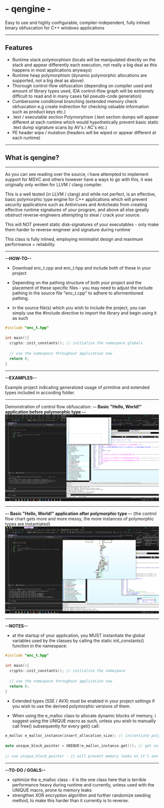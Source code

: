 # - qengine - 

Easy to use and highly configurable, compiler-independent, fully inlined binary obfuscation for C++ windows applications

--------------------------------------------------------------------------------------------------------------------------------------------------------------------------------------------------------------

## Features

* Runtime stack polymorphism (locals will be manipulated directly on the stack and appear differently each execution, not really a big deal as this happens in most applications anyways)
* Runtime heap polymorphism (dynamic polymorphic allocations are supported, not a big deal as above)
* Thorough control-flow obfuscation (depending on compiler used and amount of library types used, IDA control-flow graph will be extremely difficult to read and in many cases fail pseudo-code generation)
* Cumbersome conditional branching (extended memory check obfuscation e.g create indirection for checking valuable information such as product keys etc.)
* .text / executable section Polymorphism (.text section dumps will appear different at each runtime which would hypothetically prevent basic static .text dump signature scans by AV's / AC's etc.)
* PE header wipe / mutation (headers will be wiped or appear different at each runtime)

--------------------------------------------------------------------------------------------------------------------------------------------------------------------------------------------------------------

## What is qengine?



--------------------------------------------------------------------------------------

As you can see reading over the source, i have attempted to implement support for MSVC and others however have a ways to go with this, it was originally only written for LLVM / clang compiler. 

This is a well tested (in LLVM / clang) and while not perfect, is an effective, basic polymorphic type engine for C++ applications which will prevent security applications such as Antiviruses and Anticheats from creating effective runtime signatures of your program, and above all else greatly obstruct reverse-engineers attempting to steal / crack your source.

This will NOT prevent static disk-signatures of your executables - only make them harder to reverse-engineer and signature during runtime

This class is fully inlined, employing minimalist design and maximum performance + reliability.

--------------------------------------------------------------------------------------

__--HOW-TO--__

* Download enc_t.cpp and enc_t.hpp and include both of these in your project  

* Depending on the pathing structure of both your project and the placement of these specific files - you may need to adjust the include pathing in the source file "enc_t.cpp" to adhere to aformentioned pathing.

* in the source file(s) which you wish to include the project, you can simply use the #include directive to import the library and begin using it as such

```cpp
#include "enc_t.hpp"

int main(){
  crypto::init_constants(); // initialize the namespace globals
  
  // use the namespace throughout application now
  return 0;
}
```

--------------------------------------------------------------------------------------

__--EXAMPLES--__

Example project indicating generalized usage of primitive and extended types included in according folder.

--------------------------------------------------------------------------------------

Demonstration of control flow obfuscation:
__-- Basic "Hello, World!" application before polymorphic type --__
![IDA view of hello world C++ program before polymorphic engine](crypt2.png)

--------------------------------------------------------------------------------------

__-- Basic "Hello, World!" application after polymorphic type --__
(the control flow chart gets more and more messy, the more instances of polymorphic types are instantiated) 
![IDA view of hello world C++ program after polymorphic engine](crypt1.png)

--------------------------------------------------------------------------------------

__--NOTES--__

* at the startup of your application, you MUST instantiate the global variables used by the classes by calling the static init_constants() function in the namespace:

```cpp
#include "enc_t.hpp"

int main(){
  crypto::init_constants(); // initialize the namespace
  
  // use the namespace throughout application now
  return 0;
}
```

* Extended types (SSE / AVX) must be enabled in your project settings if you wish to use the derived polymorphic versions of them.

* When using the e_malloc class to allocate dynamic blocks of memory, i suggest using the UNIQUE macro as such, unless you wish to manually call free() subsequently for every get() call:
```cpp
e_malloc e_malloc_instance(insert_allocation_size); // instantiate polymorphic memory block

auto unique_block_pointer = UNIQUE(e_malloc_instance.get()); // get unique_ptr to memory block (macro will apply custom Decommission object for malloc / free)

// use unique_block_pointer - it will prevent memory leaks on it's own when it goes out of scope
```


--------------------------------------------------------------------------------------

__--TO-DO / GOALS--__

* optimize the e_malloc class - it is the one class here that is terrible performance heavy during runtime and currently, unless used with the UNIQUE macro, prone to memory leaks
* strengthen XOR encryption algorithm and further randomize seeding method, to make this harder than it currently is to reverse.

